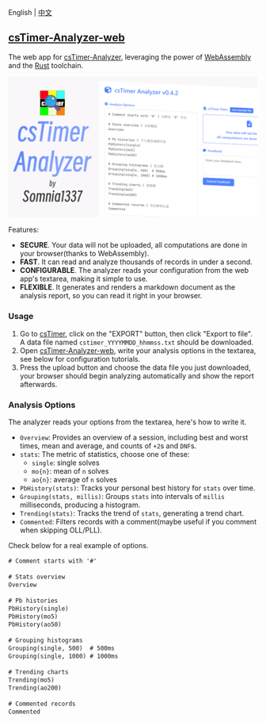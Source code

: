 English | [中文](https://github.com/Somnia1337/csTimer-Analyzer-web/blob/main/README-ZH.md)

## [csTimer-Analyzer-web](https://somnia1337.github.io/csTimer-Analyzer-web/)

The web app for [csTimer-Analyzer](https://github.com/Somnia1337/csTimer-Analyzer), leveraging the power of [WebAssembly](https://developer.mozilla.org/en-US/docs/WebAssembly) and the [Rust](https://www.rust-lang.org) toolchain.

<div align=center>
  <img src="https://github.com/Somnia1337/csTimer-Analyzer-web/blob/main/assets/csTimer-Analyzer.png?raw=true" width="1280px">
</div>

Features:

- **SECURE**. Your data will not be uploaded, all computations are done in your browser(thanks to WebAssembly).
- **FAST**. It can read and analyze thousands of records in under a second.
- **CONFIGURABLE**. The analyzer reads your configuration from the web app's textarea, making it simple to use.
- **FLEXIBLE**. It generates and renders a markdown document as the analysis report, so you can read it right in your browser.

### Usage

1. Go to [csTimer](https://www.cstimer.net/), click on the "EXPORT" button, then click "Export to file". A data file named `cstimer_YYYYMMDD_hhmmss.txt` should be downloaded.
2. Open [csTimer-Analyzer-web](https://somnia1337.github.io/csTimer-Analyzer-web/), write your analysis options in the textarea, see below for configuration tutorials.
3. Press the upload button and choose the data file you just downloaded, your browser should begin analyzing automatically and show the report afterwards.

### Analysis Options

The analyzer reads your options from the textarea, here's how to write it.

- `Overview`: Provides an overview of a session, including best and worst times, mean and average, and counts of `+2`s and `DNF`s.
- `stats`: The metric of statistics, choose one of these:
  - `single`: single solves
  - `mo{n}`: mean of `n` solves
  - `ao{n}`: average of `n` solves
- `PbHistory(stats)`: Tracks your personal best history for `stats` over time.
- `Grouping(stats, millis)`: Groups `stats` into intervals of `millis` milliseconds, producing a histogram.
- `Trending(stats)`: Tracks the trend of `stats`, generating a trend chart.
- `Commented`: Filters records with a comment(maybe useful if you comment when skipping OLL/PLL).

Check below for a real example of options.

```text
# Comment starts with '#'

# Stats overview
Overview

# Pb histories
PbHistory(single)
PbHistory(mo5)
PbHistory(ao50)

# Grouping histograms
Grouping(single, 500)  # 500ms
Grouping(single, 1000) # 1000ms

# Trending charts
Trending(mo5)
Trending(ao200)

# Commented records
Commented
```
